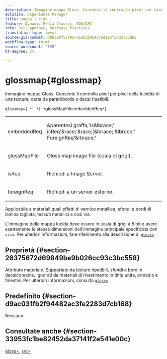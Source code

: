 ```yaml
---
description: Immagine mappa Gloss. Consente il controllo pixel per pixel della lucidità di una texture, carta da parati/bordo o decal ripetibili.
solution: Experience Manager
title: mappa lucida
feature: Dynamic Media Classic, SDK/API
role: Sviluppatore, Business Practices
translation-type: tm+mt
source-git-commit: d0bc88f55f857762b3bab4c76d1e3f3dd2733d60
workflow-type: tm+mt
source-wordcount: '159'
ht-degree: 3%

---
```



# glossmap{#glossmap}

Immagine mappa Gloss. Consente il controllo pixel per pixel della lucidità di una texture, carta da parati/bordo o decal ripetibili.

`glossmap={ *``*| *`glossMapFileembeddedReq`*}`

<table id="simpletable_6AFC3DEB61D647339525C7CFFA052608"> 
 <tr class="strow"> 
  <td class="stentry"> <p><span class="codeph"> <span class="varname"> embeddedReq</span> </span> </p></td> 
  <td class="stentry"> <p><span class="codeph">&amp;parentesi graffa;'is&amp;lbrace;'<span class="varname"> isReq</span>'&amp;race;'&amp;race;|&amp;lbrace;'&amp;lbrace;'<span class="varname"> ForeignReq</span>'&amp;rbrace;'  </span> </p></td> 
 </tr> 
 <tr class="strow"> 
  <td class="stentry"> <p><span class="codeph"> <span class="varname"> glossMapFile</span> </span> </p></td> 
  <td class="stentry"> <p>Gloss map image file (scala di grigi). </p></td> 
 </tr> 
 <tr class="strow"> 
  <td class="stentry"> <p><span class="codeph"> <span class="varname"> isReq</span> </span> </p></td> 
  <td class="stentry"> <p>Richiedi a Image Server. </p></td> 
 </tr> 
 <tr class="strow"> 
  <td class="stentry"> <p><span class="codeph"> <span class="varname"> foreignReq  </span> </span> </p></td> 
  <td class="stentry"> <p>Richiedi a un server esterno. </p></td> 
 </tr> 
</table>

Applicabile a materiali quali effetti di vernice metallica, sfondi e bordi di lamina tagliata, tessuti metallici e così via.

L&#39;immagine della mappa lucida deve essere in scala di grigi a 8 bit e avere esattamente le stesse dimensioni dell&#39;immagine principale specificata con `src=`. Per ulteriori informazioni, fare riferimento alla descrizione di [ `gloss=`](../../../../../ir-api/http-protocol/image-rendering-api-ref/c-ir-http-protocol-ref/c-ir-http-protocol-command-reference/r-ir-http-gloss.md#reference-325aef2ee51e4e1584a06047427340ca) .

## Proprietà {#section-26375672d69849be9b026cc93c3bc558}

Attributo materiale. Supportato da texture ripetibili, sfondi e bordi e decalcomanie. Ignorati da materiali di rivestimento in tinta unita, armadio e finestre. Per ulteriori informazioni, consulta [ `gloss=`](../../../../../ir-api/http-protocol/image-rendering-api-ref/c-ir-http-protocol-ref/c-ir-http-protocol-command-reference/r-ir-http-gloss.md#reference-325aef2ee51e4e1584a06047427340ca) .

## Predefinito {#section-d9ac031fb2f94482ac3fe2283d7cb168}

Nessuno.

## Consultate anche {#section-33953fc1be82452da37141f2e541e00c}

[gloss=](../../../../../ir-api/http-protocol/image-rendering-api-ref/c-ir-http-protocol-ref/c-ir-http-protocol-command-reference/r-ir-http-gloss.md#reference-325aef2ee51e4e1584a06047427340ca),  [src=](../../../../../ir-api/http-protocol/image-rendering-api-ref/c-ir-http-protocol-ref/c-ir-http-protocol-command-reference/r-ir-src.md#reference-62c98abad22149d68d405ed6aaff8272)
